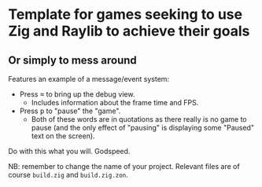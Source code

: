 # Template for games seeking to use Zig and Raylib to achieve their goals
## Or simply to mess around

Features an example of a message/event system:
- Press <kbd>=</kbd> to bring up the debug view.
  - Includes information about the frame time and FPS.
- Press <kbd>p</kbd> to "pause" the "game".
  - Both of these words are in quotations as there really is no game to pause (and the only effect of "pausing" is displaying some "Paused" text on the screen).
 
Do with this what you will.
Godspeed.

NB: remember to change the name of your project. Relevant files are of course `build.zig` and `build.zig.zon`.
